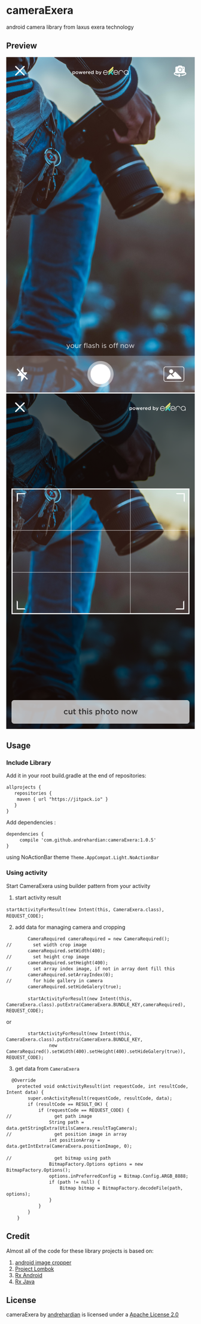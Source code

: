 # cameraExera
android camera library from laxus exera technology

## Preview
![1 0 exera camera](https://github.com/andrehardian/cameraExera/blob/master/art/1.0%20Exera%20Camera.png)
![2 0 exera camera - cut image](https://github.com/andrehardian/cameraExera/blob/master/art/2.0%20Exera%20Camera%20-%20Cut%20Image.png)

## Usage

### Include Library
Add it in your root build.gradle at the end of repositories:

```
allprojects {
   repositories {
    maven { url "https://jitpack.io" }
   }
}
```
Add dependencies :

```
dependencies {
     compile 'com.github.andrehardian:cameraExera:1.0.5'
}

```
using NoActionBar theme
`
Theme.AppCompat.Light.NoActionBar
`

### Using activity
Start CameraExera using builder pattern from your activity

1. start activity result

`startActivityForResult(new Intent(this, CameraExera.class), REQUEST_CODE);
`

2. add data for managing camera and cropping
```
        CameraRequired cameraRequired = new CameraRequired();
//        set width crop image
        cameraRequired.setWidth(400);
//        set height crop image
        cameraRequired.setHeight(400);
//        set array index image, if not in array dont fill this
        cameraRequired.setArrayIndex(0);
//        for hide gallery in camera
        cameraRequired.setHideGalery(true);

        startActivityForResult(new Intent(this, CameraExera.class).putExtra(CameraExera.BUNDLE_KEY,cameraRequired), REQUEST_CODE);

```

or

```
        startActivityForResult(new Intent(this, CameraExera.class).putExtra(CameraExera.BUNDLE_KEY,
                new CameraRequired().setWidth(400).setHeight(400).setHideGalery(true)), REQUEST_CODE);
```

3. get data from `CameraExera` 

```
  @Override
    protected void onActivityResult(int requestCode, int resultCode, Intent data) {
        super.onActivityResult(requestCode, resultCode, data);
        if (resultCode == RESULT_OK) {
            if (requestCode == REQUEST_CODE) {
//                get path image
                String path = data.getStringExtra(UtilsCamera.resultTagCamera);
//                get position image in array
                int positionArray = data.getIntExtra(CameraExera.positionImage, 0);

//                get bitmap using path
                BitmapFactory.Options options = new BitmapFactory.Options();
                options.inPreferredConfig = Bitmap.Config.ARGB_8888;
                if (path != null) {
                    Bitmap bitmap = BitmapFactory.decodeFile(path, options);
                }
            }
        }
    }
```

## Credit
Almost all of the code for these library projects is based on:
1. [android image cropper](https://github.com/ArthurHub/Android-Image-Cropper)
2. [Project Lombok](https://projectlombok.org/)
3. [Rx Android](https://github.com/ReactiveX/RxAndroid)
4. [Rx Java](https://github.com/ReactiveX/RxJava)

## License
cameraExera by [andrehardian](https://github.com/andrehardian) is licensed under a [Apache License 2.0](http://www.apache.org/licenses/LICENSE-2.0)
